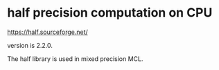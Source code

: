 # half precision computation on CPU
https://half.sourceforge.net/

version is 2.2.0. 

The half library is used in mixed precision MCL.

